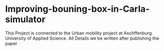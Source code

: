 # Improving-bouning-box-in-Carla-simulator
This Project is connected to the Urban mobility project at Aschffenburg University of Applied Science.
All Details we be written after publishing the paper
